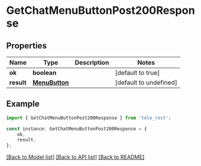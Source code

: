 # GetChatMenuButtonPost200Response


## Properties

Name | Type | Description | Notes
------------ | ------------- | ------------- | -------------
**ok** | **boolean** |  | [default to true]
**result** | [**MenuButton**](MenuButton.md) |  | [default to undefined]

## Example

```typescript
import { GetChatMenuButtonPost200Response } from 'tele_rest';

const instance: GetChatMenuButtonPost200Response = {
    ok,
    result,
};
```

[[Back to Model list]](../README.md#documentation-for-models) [[Back to API list]](../README.md#documentation-for-api-endpoints) [[Back to README]](../README.md)
